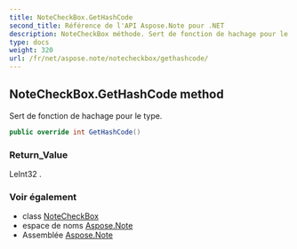 ```yaml
---
title: NoteCheckBox.GetHashCode
second_title: Référence de l'API Aspose.Note pour .NET
description: NoteCheckBox méthode. Sert de fonction de hachage pour le type.
type: docs
weight: 320
url: /fr/net/aspose.note/notecheckbox/gethashcode/
---
```

## NoteCheckBox.GetHashCode method

Sert de fonction de hachage pour le type.

```csharp
public override int GetHashCode()
```

### Return_Value

LeInt32 .

### Voir également

* class [NoteCheckBox](../)
* espace de noms [Aspose.Note](../../notecheckbox/)
* Assemblée [Aspose.Note](../../../)


